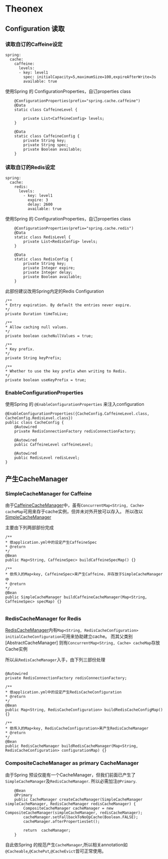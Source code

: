 # Theonex

## Configuration 读取

### 读取自订的Caffeine设定

```
spring:
  cache:
    caffeine:
      levels:
      - key: level1
        spec: initialCapacity=5,maximumSize=100,expireAfterWrite=3s
        available: true

```

使用Spring 的 ConfigurationProperties，自订properties class

```
	@ConfigurationProperties(prefix="spring.cache.caffeine")
	@Data
	static class CaffeineLevel {

		private List<CaffeineConfig> levels;
	}

	@Data
	static class CaffeineConfig {
		private String key;
		private String spec;
		private Boolean available;
	}

```

### 读取自订的Redis设定

```
spring:
  cache:
    redis:
      levels:
        - key: level1
          expire: 3
          delay: 2600
          available: true

```

使用Spring 的 ConfigurationProperties，自订properties class

```
	@ConfigurationProperties(prefix="spring.cache.redis")
	@Data
	static class RedisLevel {
		private List<RedisConfig> levels;
	}

	@Data
	static class RedisConfig {
		private String key;
		private Integer expire;
		private Integer delay;
		private Boolean available;
	}

```

此部份建议改用Spring内定的Redis Configuration
```
/**
* Entry expiration. By default the entries never expire.
*/
private Duration timeToLive;

/**
* Allow caching null values.
*/
private boolean cacheNullValues = true;

/**
* Key prefix.
*/
private String keyPrefix;

/**
* Whether to use the key prefix when writing to Redis.
*/
private boolean useKeyPrefix = true;
```

### EnableConfigurationProperties

使用Spring 的 ```@EnableConfigurationProperties``` 来注入configuration

```
@EnableConfigurationProperties({CacheConfig.CaffeineLevel.class, CacheConfig.RedisLevel.class})
public class CacheConfig {
	@Autowired
	private RedisConnectionFactory redisConnectionFactory;

	@Autowired
	public CaffeineLevel caffeineLevel;

	@Autowired
	public RedisLevel redisLevel;
}
```

## 产生CacheManager

### SimpleCacheManager for Caffeine

由于[CaffeineCacheManager](https://github.com/spring-projects/spring-framework/blob/master/spring-context-support/src/main/java/org/springframework/cache/caffeine/CaffeineCacheManager.java)中，虽有```ConcurrentMap<String, Cache> cacheMap```可用来存于cache实例，但并未对外开放可以存入。
所以改以[SimpleCacheManager](https://github.com/spring-projects/spring-framework/blob/master/spring-context/src/main/java/org/springframework/cache/support/SimpleCacheManager.java)

主要由下列两部部份完成

```
/**
* 依application.yml中的设定产生CaffeineSpec
* @return
*/
@Bean
public Map<String, CaffeineSpec> buildCaffeineSpecMap() {}
	
/**
* 依传入的Map<key, CaffeineSpec>来产生Caffeine，并存放于SimpleCacheManager中
* @return
*/
@Bean
public SimpleCacheManager buildCaffeineCacheManager(Map<String, CaffeineSpec> specMap) {}
	
```

### RedisCacheManager for Redis
[RedisCacheManager](https://github.com/spring-projects/spring-data-redis/blob/master/src/main/java/org/springframework/data/redis/cache/RedisCacheManager.java)内有```Map<String, RedisCacheConfiguration> initialCacheConfiguration```可用来协助建立cache。
而其父类别[AbstractCacheManager] 则有```ConcurrentMap<String, Cache> cacheMap```存放Cache实例

所以从```RedisCacheManager```入手，由下列三部份处理

```

@Autowired
private RedisConnectionFactory redisConnectionFactory;

/**
* 依application.yml中的设定产生RedisCacheConfiguration
* @return
*/
@Bean
public Map<String, RedisCacheConfiguration> buildRedisCacheConfigMap() {}

/**
* 依传入的Map<key, RedisCacheConfiguration>来产生RedisCacheManager
* @return
*/
@Bean
public RedisCacheManager buildRedisCacheManager(Map<String, RedisCacheConfiguration> configurationMap) {}
```

### CompositeCacheManager as primary CacheManager

由于Spring 预设仅能有一个CacheManager，但我们前面已产生了```SimpleCacheManager```及```RedisCacheManager```.
所以必需加注```@Primary```.

```
	@Bean
	@Primary
	public CacheManager createCacheManager(SimpleCacheManager simpleCacheManager, RedisCacheManager redisCacheManager) {
		CompositeCacheManager cacheManager = new CompositeCacheManager(simpleCacheManager, redisCacheManager);
		cacheManager.setFallbackToNoOpCache(Boolean.FALSE);
		cacheManager.afterPropertiesSet();

		return  cacheManager;
	}
```

自此依Spring 的规范产生```CacheManager```,所以相关annotation如```@Cacheable```,```@CachePut```,```@CacheEvict```皆可正常使用。